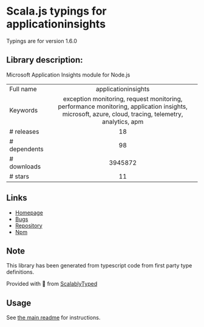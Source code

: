
# Scala.js typings for applicationinsights

Typings are for version 1.6.0

## Library description:
Microsoft Application Insights module for Node.js

|                    |                 |
| ------------------ | :-------------: |
| Full name          | applicationinsights |
| Keywords           | exception monitoring, request monitoring, performance monitoring, application insights, microsoft, azure, cloud, tracing, telemetry, analytics, apm |
| # releases         | 18 |
| # dependents       | 98 |
| # downloads        | 3945872 |
| # stars            | 11 |

## Links
- [Homepage](https://github.com/Microsoft/ApplicationInsights-node.js#readme)
- [Bugs](https://github.com/Microsoft/ApplicationInsights-node.js/issues)
- [Repository](https://github.com/Microsoft/ApplicationInsights-node.js)
- [Npm](https://www.npmjs.com/package/applicationinsights)
    


## Note
This library has been generated from typescript code from first party type definitions.

Provided with :purple_heart: from [ScalablyTyped](https://github.com/oyvindberg/ScalablyTyped)

## Usage
See [the main readme](../../readme.md) for instructions.


